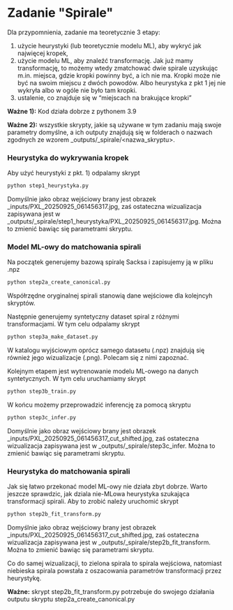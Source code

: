 # Zadanie "Spirale"

Dla przypomnienia, zadanie ma teoretycznie 3 etapy:
1) użycie heurystyki (lub teoretycznie modelu ML), aby wykryć jak najwięcej kropek,
2) użycie modelu ML, aby znaleźć transformację. Jak już mamy transformację, to możemy wtedy zmatchować dwie spirale uzyskując m.in. miejsca, gdzie kropki powinny być, a ich nie ma. Kropki może nie być na swoim miejscu z dwóch powodów. Albo heurystyka z pkt 1 jej nie wykryła albo w ogóle nie było tam kropki.
3) ustalenie, co znajduje się w “miejscach na brakujące kropki”

**Ważne 1):** Kod działa dobrze z pythonem 3.9

**Ważne 2):** wszystkie skrypty, jakie są używane w tym zadaniu mają swoje parametry domyślne, 
a ich outputy znajdują się w folderach o nazwach zgodnych ze wzorem _outputs/_spirale/<nazwa_skryptu>.

### Heurystyka do wykrywania kropek
Aby użyć heurystyki z pkt. 1) odpalamy skrypt
```bash
python step1_heurystyka.py
```

Domyślnie jako obraz wejściowy brany jest obrazek _inputs/PXL_20250925_061456317.jpg, zaś 
ostateczna wizualizacja zapisywana jest w _outputs/_spirale/step1_heurystyka/PXL_20250925_061456317.jpg. 
Można to zmienić bawiąc się parametrami skryptu. 

### Model ML-owy do matchowania spirali

Na początek generujemy bazową spiralę Sacksa i zapisujemy ją w pliku .npz
```bash
python step2a_create_canonical.py
```
Współrzędne oryginalnej spirali stanowią dane wejściowe dla kolejncyh skryptów.

Następnie generujemy syntetyczny dataset spiral z różnymi transformacjami. W tym celu odpalamy skrypt
```bash
python step3a_make_dataset.py
```
W katalogu wyjściowym oprócz samego datasetu (.npz) znajdują się również jego wizualizacje (.png). Polecam się
z nimi zapoznać.

Kolejnym etapem jest wytrenowanie modelu ML-owego na danych syntetycznych. W tym celu uruchamiamy
skrypt
```bash
python step3b_train.py
```

W końcu możemy przeprowadzić inferencję za pomocą skryptu
```bash
python step3c_infer.py
```
Domyślnie jako obraz wejściowy brany jest obrazek _inputs/PXL_20250925_061456317_cut_shifted.jpg, zaś 
ostateczna wizualizacja zapisywana jest w _outputs/_spirale/step3c_infer. 
Można to zmienić bawiąc się parametrami skryptu. 

### Heurystyka do matchowania spirali 
Jak się łatwo przekonać model ML-owy nie działa zbyt dobrze. Warto jeszcze sprawdzic, jak dziala 
nie-MLowa heurystyka szukająca transformacji spirali. Aby to zrobić należy uruchomić skrypt
```bash
python step2b_fit_transform.py
```
Domyślnie jako obraz wejściowy brany jest obrazek _inputs/PXL_20250925_061456317_cut_shifted.jpg, zaś 
ostateczna wizualizacja zapisywana jest w _outputs/_spirale/step2b_fit_transform. 
Można to zmienić bawiąc się parametrami skryptu. 

Co do samej wizualizacji, to zielona spirala to spirala wejściowa, natomiast niebieska
spirala powstała z oszacowania parametrów transformacji przez heurystykę.

**Ważne:** skrypt step2b_fit_transform.py potrzebuje do swojego działania outputu skryptu step2a_create_canonical.py 